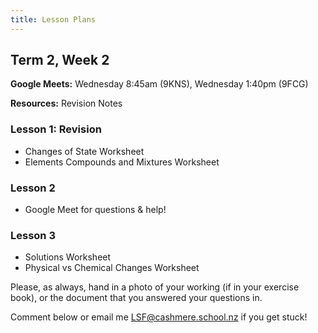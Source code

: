 ```yaml
---
title: Lesson Plans
---
```


## Term 2, Week 2

__Google Meets:__ Wednesday 8:45am (9KNS), Wednesday 1:40pm (9FCG)

__Resources:__ Revision Notes

### Lesson 1: Revision

- Changes of State Worksheet
- Elements Compounds and Mixtures Worksheet

### Lesson 2

- Google Meet for questions & help!

### Lesson 3

- Solutions Worksheet
- Physical vs Chemical Changes Worksheet

Please, as always, hand in a photo of your working (if in your exercise book), or the document that you answered your questions in.

Comment below or email me LSF@cashmere.school.nz if you get stuck!
